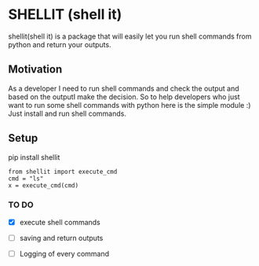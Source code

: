 # SHELLIT (shell it)

shellit(shell it) is a package that will easily let you run shell commands from python and return your outputs.

## Motivation

As a developer I need to run shell commands and check the output and based on the outputI make the decision.
So to help developers who just want to run some shell commands with python here is the simple module :)
Just install and run shell commands.

## Setup 

pip install shellit

```
from shellit import execute_cmd 
cmd = "ls"
x = execute_cmd(cmd)

```

### TO DO

- [x] execute shell commands

- [ ] saving and return outputs

- [ ] Logging of every command
